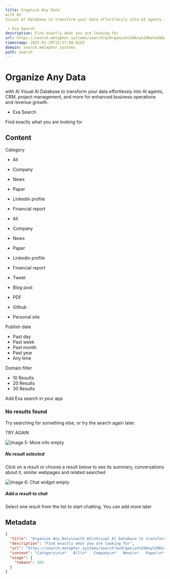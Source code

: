 ```yaml
---
title: Organize Any Data
with AI
Visual Al Database to transform your data effortlessly into AI agents, CRM, project management, and more for enhanced business operations and revenue growth.

 - Exa Search
description: Find exactly what you are looking for
url: https://search.metaphor.systems/search?q=Organize%20Any%20Data%0Awith%20AI%0AVisual%20Al%20Database%20to%20transform%20your%20data%20effortlessly%20into%20AI%20agents%2C%20CRM%2C%20project%20management%2C%20and%20more%20for%20enhanced%20business%20operations%20and%20revenue%20growth.%0A%0A&filters=%7B%22domainFilterType%22%3A%22include%22%2C%22timeFilterOption%22%3A%22past_month%22%2C%22activeTabFilter%22%3A%22all%22%7D&autopromptString=%22Transform%20your%20data%20effortlessly%20into%20AI%20agents%2C%20CRM%2C%20and%20project%20management%20with%20this%20visual%20AI%20database%3A
timestamp: 2025-01-20T15:57:08.816Z
domain: search.metaphor.systems
path: search
---
```


# Organize Any Data
with AI
Visual Al Database to transform your data effortlessly into AI agents, CRM, project management, and more for enhanced business operations and revenue growth.

 - Exa Search


Find exactly what you are looking for


## Content

Category

*   All
*   Company
*   News
*   Paper
*   Linkedin profile
*   Financial report

*   All
*   Company
*   News
*   Paper
*   Linkedin profile
*   Financial report
*   Tweet
*   Blog post
*   PDF
*   Github
*   Personal site

Publish date

*   Past day
*   Past week
*   Past month
*   Past year
*   Any time

Domain filter

*   10 Results
*   20 Results
*   30 Results

Add Exa search in your app

### No results found

Try searching for something else, or try the search again later.

TRY AGAIN

![Image 5: More info empty](https://exa.ai/search/_next/image?url=https%3A%2F%2Fexa.imgix.net%2Fmore_info_widget_empty.png&w=256&q=75)

##### No result selected

Click on a result or choose a result below to see its summary, conversations about it, similar webpages and related searched

![Image 6: Chat widget empty](https://exa.ai/search/_next/image?url=https%3A%2F%2Fexa.imgix.net%2Fchat-widget-empty.png&w=256&q=75)

##### Add a result to chat

Select one result from the list to start chatting. You can add more later

## Metadata

```json
{
  "title": "Organize Any Data\nwith AI\nVisual Al Database to transform your data effortlessly into AI agents, CRM, project management, and more for enhanced business operations and revenue growth.\n\n - Exa Search",
  "description": "Find exactly what you are looking for",
  "url": "https://search.metaphor.systems/search?q=Organize%20Any%20Data%0Awith%20AI%0AVisual%20Al%20Database%20to%20transform%20your%20data%20effortlessly%20into%20AI%20agents%2C%20CRM%2C%20project%20management%2C%20and%20more%20for%20enhanced%20business%20operations%20and%20revenue%20growth.%0A%0A&filters=%7B%22domainFilterType%22%3A%22include%22%2C%22timeFilterOption%22%3A%22past_month%22%2C%22activeTabFilter%22%3A%22all%22%7D&autopromptString=%22Transform%20your%20data%20effortlessly%20into%20AI%20agents%2C%20CRM%2C%20and%20project%20management%20with%20this%20visual%20AI%20database%3A",
  "content": "Category\n\n*   All\n*   Company\n*   News\n*   Paper\n*   Linkedin profile\n*   Financial report\n\n*   All\n*   Company\n*   News\n*   Paper\n*   Linkedin profile\n*   Financial report\n*   Tweet\n*   Blog post\n*   PDF\n*   Github\n*   Personal site\n\nPublish date\n\n*   Past day\n*   Past week\n*   Past month\n*   Past year\n*   Any time\n\nDomain filter\n\n*   10 Results\n*   20 Results\n*   30 Results\n\nAdd Exa search in your app\n\n### No results found\n\nTry searching for something else, or try the search again later.\n\nTRY AGAIN\n\n![Image 5: More info empty](https://exa.ai/search/_next/image?url=https%3A%2F%2Fexa.imgix.net%2Fmore_info_widget_empty.png&w=256&q=75)\n\n##### No result selected\n\nClick on a result or choose a result below to see its summary, conversations about it, similar webpages and related searched\n\n![Image 6: Chat widget empty](https://exa.ai/search/_next/image?url=https%3A%2F%2Fexa.imgix.net%2Fchat-widget-empty.png&w=256&q=75)\n\n##### Add a result to chat\n\nSelect one result from the list to start chatting. You can add more later",
  "usage": {
    "tokens": 303
  }
}
```

